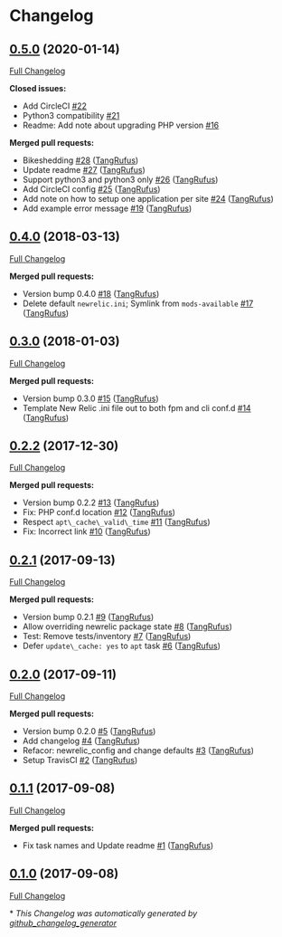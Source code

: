 # Changelog

## [0.5.0](https://github.com/typisttech/trellis-newrelic-php/tree/0.5.0) (2020-01-14)

[Full Changelog](https://github.com/typisttech/trellis-newrelic-php/compare/0.4.0...0.5.0)

**Closed issues:**

- Add CircleCI [\#22](https://github.com/TypistTech/trellis-newrelic-php/issues/22)
- Python3 compatibility [\#21](https://github.com/TypistTech/trellis-newrelic-php/issues/21)
- Readme: Add note about upgrading PHP version [\#16](https://github.com/TypistTech/trellis-newrelic-php/issues/16)

**Merged pull requests:**

- Bikeshedding [\#28](https://github.com/TypistTech/trellis-newrelic-php/pull/28) ([TangRufus](https://github.com/TangRufus))
- Update readme [\#27](https://github.com/TypistTech/trellis-newrelic-php/pull/27) ([TangRufus](https://github.com/TangRufus))
- Support python3 and python3 only [\#26](https://github.com/TypistTech/trellis-newrelic-php/pull/26) ([TangRufus](https://github.com/TangRufus))
- Add CircleCI config [\#25](https://github.com/TypistTech/trellis-newrelic-php/pull/25) ([TangRufus](https://github.com/TangRufus))
- Add note on how to setup one application per site [\#24](https://github.com/TypistTech/trellis-newrelic-php/pull/24) ([TangRufus](https://github.com/TangRufus))
- Add example error message [\#19](https://github.com/TypistTech/trellis-newrelic-php/pull/19) ([TangRufus](https://github.com/TangRufus))

## [0.4.0](https://github.com/typisttech/trellis-newrelic-php/tree/0.4.0) (2018-03-13)

[Full Changelog](https://github.com/typisttech/trellis-newrelic-php/compare/0.3.0...0.4.0)

**Merged pull requests:**

- Version bump 0.4.0 [\#18](https://github.com/TypistTech/trellis-newrelic-php/pull/18) ([TangRufus](https://github.com/TangRufus))
- Delete default `newrelic.ini`; Symlink from `mods-available` [\#17](https://github.com/TypistTech/trellis-newrelic-php/pull/17) ([TangRufus](https://github.com/TangRufus))

## [0.3.0](https://github.com/typisttech/trellis-newrelic-php/tree/0.3.0) (2018-01-03)

[Full Changelog](https://github.com/typisttech/trellis-newrelic-php/compare/0.2.2...0.3.0)

**Merged pull requests:**

- Version bump 0.3.0 [\#15](https://github.com/TypistTech/trellis-newrelic-php/pull/15) ([TangRufus](https://github.com/TangRufus))
- Template New Relic .ini file out to both fpm and cli conf.d [\#14](https://github.com/TypistTech/trellis-newrelic-php/pull/14) ([TangRufus](https://github.com/TangRufus))

## [0.2.2](https://github.com/typisttech/trellis-newrelic-php/tree/0.2.2) (2017-12-30)

[Full Changelog](https://github.com/typisttech/trellis-newrelic-php/compare/0.2.1...0.2.2)

**Merged pull requests:**

- Version bump 0.2.2 [\#13](https://github.com/TypistTech/trellis-newrelic-php/pull/13) ([TangRufus](https://github.com/TangRufus))
- Fix: PHP conf.d location [\#12](https://github.com/TypistTech/trellis-newrelic-php/pull/12) ([TangRufus](https://github.com/TangRufus))
- Respect `apt\_cache\_valid\_time` [\#11](https://github.com/TypistTech/trellis-newrelic-php/pull/11) ([TangRufus](https://github.com/TangRufus))
- Fix: Incorrect link [\#10](https://github.com/TypistTech/trellis-newrelic-php/pull/10) ([TangRufus](https://github.com/TangRufus))

## [0.2.1](https://github.com/typisttech/trellis-newrelic-php/tree/0.2.1) (2017-09-13)

[Full Changelog](https://github.com/typisttech/trellis-newrelic-php/compare/0.2.0...0.2.1)

**Merged pull requests:**

- Version bump 0.2.1 [\#9](https://github.com/TypistTech/trellis-newrelic-php/pull/9) ([TangRufus](https://github.com/TangRufus))
- Allow overriding newrelic package state [\#8](https://github.com/TypistTech/trellis-newrelic-php/pull/8) ([TangRufus](https://github.com/TangRufus))
- Test: Remove tests/inventory [\#7](https://github.com/TypistTech/trellis-newrelic-php/pull/7) ([TangRufus](https://github.com/TangRufus))
- Defer `update\_cache: yes` to `apt` task [\#6](https://github.com/TypistTech/trellis-newrelic-php/pull/6) ([TangRufus](https://github.com/TangRufus))

## [0.2.0](https://github.com/typisttech/trellis-newrelic-php/tree/0.2.0) (2017-09-11)

[Full Changelog](https://github.com/typisttech/trellis-newrelic-php/compare/0.1.1...0.2.0)

**Merged pull requests:**

- Version bump 0.2.0 [\#5](https://github.com/TypistTech/trellis-newrelic-php/pull/5) ([TangRufus](https://github.com/TangRufus))
- Add changelog [\#4](https://github.com/TypistTech/trellis-newrelic-php/pull/4) ([TangRufus](https://github.com/TangRufus))
- Refacor: newrelic\_config and change defaults [\#3](https://github.com/TypistTech/trellis-newrelic-php/pull/3) ([TangRufus](https://github.com/TangRufus))
- Setup TravisCI [\#2](https://github.com/TypistTech/trellis-newrelic-php/pull/2) ([TangRufus](https://github.com/TangRufus))

## [0.1.1](https://github.com/typisttech/trellis-newrelic-php/tree/0.1.1) (2017-09-08)

[Full Changelog](https://github.com/typisttech/trellis-newrelic-php/compare/0.1.0...0.1.1)

**Merged pull requests:**

- Fix task names and Update readme [\#1](https://github.com/TypistTech/trellis-newrelic-php/pull/1) ([TangRufus](https://github.com/TangRufus))

## [0.1.0](https://github.com/typisttech/trellis-newrelic-php/tree/0.1.0) (2017-09-08)

[Full Changelog](https://github.com/typisttech/trellis-newrelic-php/compare/d79207fdc548a2f5338976aef466b1ed72fc4cc2...0.1.0)



\* *This Changelog was automatically generated by [github_changelog_generator](https://github.com/github-changelog-generator/github-changelog-generator)*
